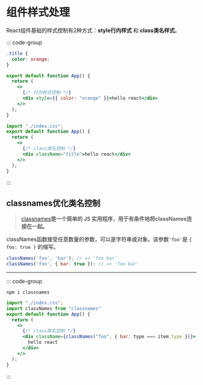# 组件样式处理

React组件基础的样式控制有2种方式：**style行内样式** 和 **class类名样式**。

::: code-group

```css [index.css]
.title {
  color: orange;
}
```
```jsx [style行内样式]
export default function App() {
  return (
    <>
      {/* 行内样式控制 */}
      <div style={{ color: "orange" }}>hello react</div>
    </>
  );
}
```
```jsx [class类名样式]
import "./index.css";
export default function App() {
  return (
    <>
      {/* class类名控制 */}
      <div className="title">hello react</div>
    </>
  );
}
```
:::

## classnames优化类名控制

> [classnames](https://github.com/JedWatson/classnames)**是一个简单的 JS 实用程序，用于有条件地将classNames连接在一起。**

classNames函数接受任意数量的参数，可以是字符串或对象。该参数`'foo'`是 `{ foo: true }` 的缩写。

```js
classNames('foo', 'bar'); // => 'foo bar'
classNames('foo', { bar: true }); // => 'foo bar'
```

---





::: code-group

```shell [下载依赖]
npm i classnames
```

```jsx [使用]
import "./index.css";
import classNames from "classnames"
export default function App() {
  return (
    <>
      {/* class类名控制 */}
      <div className={classNames("foo", { bar: type === item.type })}>
        hello react
      </div>
    </>
  );
}
```
:::
